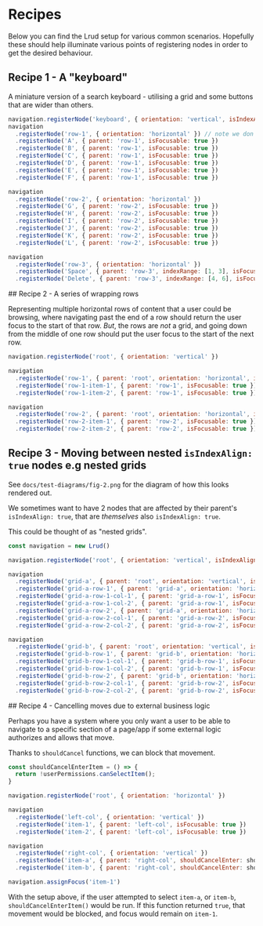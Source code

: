# Recipes

Below you can find the Lrud setup for various common scenarios. Hopefully these should help illuminate various points of registering nodes in order to get the desired behaviour.

## Recipe 1 - A "keyboard"

A miniature version of a search keyboard - utilising a grid and some buttons that are wider than others.

```js
navigation.registerNode('keyboard', { orientation: 'vertical', isIndexAlign: true })
navigation
  .registerNode('row-1', { orientation: 'horizontal' }) // note we don't explicitly set the parent - so Lrud assumes the root node
  .registerNode('A', { parent: 'row-1', isFocusable: true })
  .registerNode('B', { parent: 'row-1', isFocusable: true })
  .registerNode('C', { parent: 'row-1', isFocusable: true })
  .registerNode('D', { parent: 'row-1', isFocusable: true })
  .registerNode('E', { parent: 'row-1', isFocusable: true })
  .registerNode('F', { parent: 'row-1', isFocusable: true })

navigation
  .registerNode('row-2', { orientation: 'horizontal' })
  .registerNode('G', { parent: 'row-2', isFocusable: true })
  .registerNode('H', { parent: 'row-2', isFocusable: true })
  .registerNode('I', { parent: 'row-2', isFocusable: true })
  .registerNode('J', { parent: 'row-2', isFocusable: true })
  .registerNode('K', { parent: 'row-2', isFocusable: true })
  .registerNode('L', { parent: 'row-2', isFocusable: true })

navigation
  .registerNode('row-3', { orientation: 'horizontal' })
  .registerNode('Space', { parent: 'row-3', indexRange: [1, 3], isFocusable: true })    // these buttons are wider, so are given index ranges
  .registerNode('Delete', { parent: 'row-3', indexRange: [4, 6], isFocusable: true })   // these buttons are wider, so are given index ranges
```

## Recipe 2 - A series of wrapping rows

Representing multiple horizontal rows of content that a user could be browsing, where navigating past the end of a row should return the user focus to the start of that row. _But_, the rows are _not_ a grid, and going down from the middle of one row should put the user focus to the start of the next row.

```js
navigation.registerNode('root', { orientation: 'vertical' })

navigation
  .registerNode('row-1', { parent: 'root', orientation: 'horizontal', isWrapping: true })
  .registerNode('row-1-item-1', { parent: 'row-1', isFocusable: true })
  .registerNode('row-1-item-2', { parent: 'row-1', isFocusable: true })

navigation
  .registerNode('row-2', { parent: 'root', orientation: 'horizontal', isWrapping: true })
  .registerNode('row-2-item-1', { parent: 'row-2', isFocusable: true })
  .registerNode('row-2-item-2', { parent: 'row-2', isFocusable: true })
```

## Recipe 3 - Moving between nested `isIndexAlign: true` nodes e.g nested grids

See `docs/test-diagrams/fig-2.png` for the diagram of how this looks rendered out.

We sometimes want to have 2 nodes that are affected by their parent's `isIndexAlign: true`, that are _themselves_ also `isIndexAlign: true`.

This could be thought of as "nested grids".

```js
const navigation = new Lrud()

navigation.registerNode('root', { orientation: 'vertical', isIndexAlign: true })

navigation
  .registerNode('grid-a', { parent: 'root', orientation: 'vertical', isIndexAlign: true })
  .registerNode('grid-a-row-1', { parent: 'grid-a', orientation: 'horizontal' })
  .registerNode('grid-a-row-1-col-1', { parent: 'grid-a-row-1', isFocusable: true })
  .registerNode('grid-a-row-1-col-2', { parent: 'grid-a-row-1', isFocusable: true })
  .registerNode('grid-a-row-2', { parent: 'grid-a', orientation: 'horizontal' })
  .registerNode('grid-a-row-2-col-1', { parent: 'grid-a-row-2', isFocusable: true })
  .registerNode('grid-a-row-2-col-2', { parent: 'grid-a-row-2', isFocusable: true })

navigation
  .registerNode('grid-b', { parent: 'root', orientation: 'vertical', isIndexAlign: true })
  .registerNode('grid-b-row-1', { parent: 'grid-b', orientation: 'horizontal' })
  .registerNode('grid-b-row-1-col-1', { parent: 'grid-b-row-1', isFocusable: true })
  .registerNode('grid-b-row-1-col-2', { parent: 'grid-b-row-1', isFocusable: true })
  .registerNode('grid-b-row-2', { parent: 'grid-b', orientation: 'horizontal' })
  .registerNode('grid-b-row-2-col-1', { parent: 'grid-b-row-2', isFocusable: true })
  .registerNode('grid-b-row-2-col-2', { parent: 'grid-b-row-2', isFocusable: true })
```

## Recipe 4 - Cancelling moves due to external business logic

Perhaps you have a system where you only want a user to be able to navigate to a specific section of a page/app if some external logic authorizes and allows that move.

Thanks to `shouldCancel` functions, we can block that movement.

```js
const shouldCancelEnterItem = () => {
  return !userPermissions.canSelectItem();
}

navigation.registerNode('root', { orientation: 'horizontal' })

navigation
  .registerNode('left-col', { orientation: 'vertical' })
  .registerNode('item-1', { parent: 'left-col', isFocusable: true })
  .registerNode('item-2', { parent: 'left-col', isFocusable: true })

navigation
  .registerNode('right-col', { orientation: 'vertical' })
  .registerNode('item-a', { parent: 'right-col', shouldCancelEnter: shouldCancelEnterItem, isFocusable: true })
  .registerNode('item-b', { parent: 'right-col', shouldCancelEnter: shouldCancelEnterItem, isFocusable: true })

navigation.assignFocus('item-1')
```

With the setup above, if the user attempted to select `item-a`, or `item-b`, `shouldCancelEnterItem()` would be run. If this function returned `true`, that movement would be blocked, and focus would remain on `item-1`.